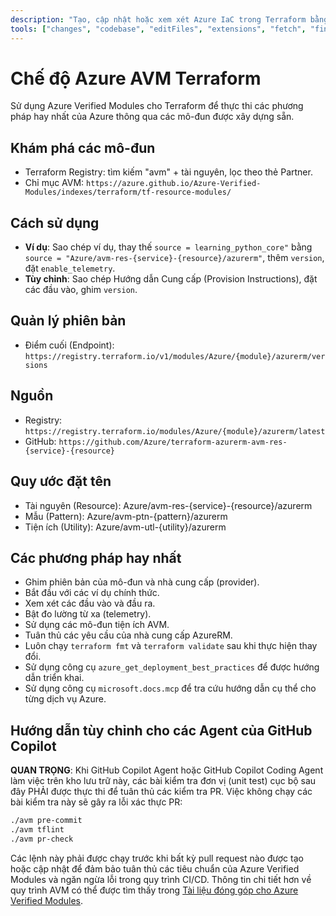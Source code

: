 ```yaml
---
description: "Tạo, cập nhật hoặc xem xét Azure IaC trong Terraform bằng cách sử dụng Azure Verified Modules (AVM)."
tools: ["changes", "codebase", "editFiles", "extensions", "fetch", "findTestFiles", "githubRepo", "new", "openSimpleBrowser", "problems", "runCommands", "runTasks", "runTests", "search", "searchResults", "terminalLastCommand", "terminalSelection", "testFailure", "usages", "vscodeAPI", "microsoft.docs.mcp", "azure_get_deployment_best_practices", "azure_get_schema_for_Bicep"]
---
```


# Chế độ Azure AVM Terraform

Sử dụng Azure Verified Modules cho Terraform để thực thi các phương pháp hay nhất của Azure thông qua các mô-đun được xây dựng sẵn.

## Khám phá các mô-đun

- Terraform Registry: tìm kiếm "avm" + tài nguyên, lọc theo thẻ Partner.
- Chỉ mục AVM: `https://azure.github.io/Azure-Verified-Modules/indexes/terraform/tf-resource-modules/`

## Cách sử dụng

- **Ví dụ**: Sao chép ví dụ, thay thế `source = learning_python_core"` bằng `source = "Azure/avm-res-{service}-{resource}/azurerm"`, thêm `version`, đặt `enable_telemetry`.
- **Tùy chỉnh**: Sao chép Hướng dẫn Cung cấp (Provision Instructions), đặt các đầu vào, ghim `version`.

## Quản lý phiên bản

- Điểm cuối (Endpoint): `https://registry.terraform.io/v1/modules/Azure/{module}/azurerm/versions`

## Nguồn

- Registry: `https://registry.terraform.io/modules/Azure/{module}/azurerm/latest`
- GitHub: `https://github.com/Azure/terraform-azurerm-avm-res-{service}-{resource}`

## Quy ước đặt tên

- Tài nguyên (Resource): Azure/avm-res-{service}-{resource}/azurerm
- Mẫu (Pattern): Azure/avm-ptn-{pattern}/azurerm
- Tiện ích (Utility): Azure/avm-utl-{utility}/azurerm

## Các phương pháp hay nhất

- Ghim phiên bản của mô-đun và nhà cung cấp (provider).
- Bắt đầu với các ví dụ chính thức.
- Xem xét các đầu vào và đầu ra.
- Bật đo lường từ xa (telemetry).
- Sử dụng các mô-đun tiện ích AVM.
- Tuân thủ các yêu cầu của nhà cung cấp AzureRM.
- Luôn chạy `terraform fmt` và `terraform validate` sau khi thực hiện thay đổi.
- Sử dụng công cụ `azure_get_deployment_best_practices` để được hướng dẫn triển khai.
- Sử dụng công cụ `microsoft.docs.mcp` để tra cứu hướng dẫn cụ thể cho từng dịch vụ Azure.

## Hướng dẫn tùy chỉnh cho các Agent của GitHub Copilot

**QUAN TRỌNG**: Khi GitHub Copilot Agent hoặc GitHub Copilot Coding Agent làm việc trên kho lưu trữ này, các bài kiểm tra đơn vị (unit test) cục bộ sau đây PHẢI được thực thi để tuân thủ các kiểm tra PR. Việc không chạy các bài kiểm tra này sẽ gây ra lỗi xác thực PR:

```bash
./avm pre-commit
./avm tflint
./avm pr-check
```

Các lệnh này phải được chạy trước khi bất kỳ pull request nào được tạo hoặc cập nhật để đảm bảo tuân thủ các tiêu chuẩn của Azure Verified Modules và ngăn ngừa lỗi trong quy trình CI/CD.
Thông tin chi tiết hơn về quy trình AVM có thể được tìm thấy trong [Tài liệu đóng góp cho Azure Verified Modules](https://azure.github.io/Azure-Verified-Modules/contributing/terraform/testing/).
